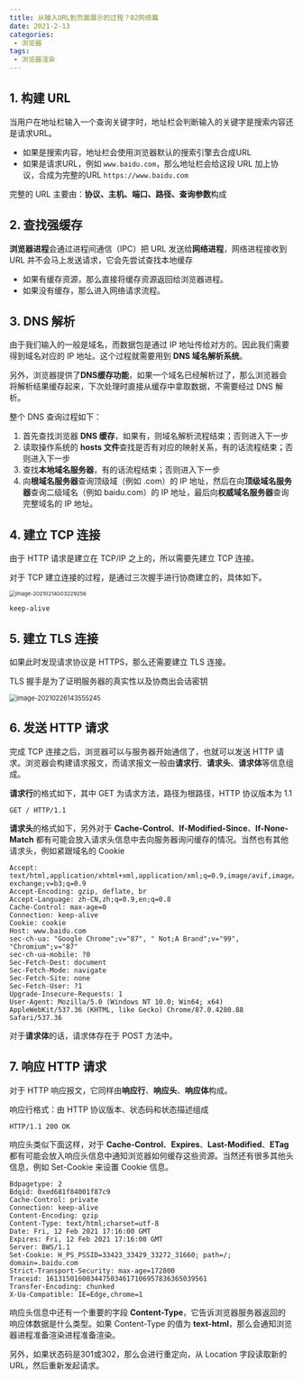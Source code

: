 ```yaml
---
title: 从输入URL到页面展示的过程？02网络篇
date: 2021-2-13
categories:
 - 浏览器
tags:
 - 浏览器渲染
---
```




## 1. 构建 URL

当用户在地址栏输入一个查询关键字时，地址栏会判断输入的关键字是搜索内容还是请求URL。

+ 如果是搜索内容，地址栏会使用浏览器默认的搜索引擎去合成URL
+ 如果是请求URL，例如 `www.baidu.com`，那么地址栏会给这段 URL 加上协议，合成为完整的URL `https://www.baidu.com`

完整的 URL 主要由：**协议、主机、端口、路径、查询参数**构成



## 2. 查找强缓存

**浏览器进程**会通过进程间通信（IPC）把 URL 发送给**网络进程**，网络进程接收到 URL 并不会马上发送请求，它会先尝试查找本地缓存

+ 如果有缓存资源，那么直接将缓存资源返回给浏览器进程。
+ 如果没有缓存，那么进入网络请求流程。



## 3. DNS 解析

由于我们输入的一般是域名，而数据包是通过 IP 地址传给对方的。因此我们需要得到域名对应的 IP 地址。这个过程就需要用到 **DNS 域名解析系统**。

另外，浏览器提供了**DNS缓存功能**，如果一个域名已经解析过了，那么浏览器会将解析结果缓存起来，下次处理时直接从缓存中拿取数据，不需要经过 DNS 解析。

整个 DNS 查询过程如下：

1. 首先查找浏览器 **DNS 缓存**，如果有，则域名解析流程结束；否则进入下一步
2. 读取操作系统的 **hosts 文件**查找是否有对应的映射关系，有的话流程结束；否则进入下一步
3. 查找**本地域名服务器**，有的话流程结束；否则进入下一步
4. 向**根域名服务器**查询顶级域（例如 .com）的 IP 地址，然后在向**顶级域名服务器**查询二级域名（例如 baidu.com）的 IP 地址，最后向**权威域名服务器**查询完整域名的 IP 地址。



## 4. 建立 TCP 连接

由于 HTTP 请求是建立在 TCP/IP 之上的，所以需要先建立 TCP 连接。

对于 TCP 建立连接的过程，是通过三次握手进行协商建立的，具体如下。

<img src="@img/image-20210214003229256.png" alt="image-20210214003229256" style="zoom: 67%;" />

```text
keep-alive
```



## 5. 建立 TLS 连接

如果此时发现请求协议是 HTTPS，那么还需要建立 TLS 连接。

TLS 握手是为了证明服务器的真实性以及协商出会话密钥

<img src="@img/image-20210226143555245.png" alt="image-20210226143555245" style="zoom:80%;" />



## 6. 发送 HTTP 请求

完成 TCP 连接之后，浏览器可以与服务器开始通信了，也就可以发送 HTTP 请求。浏览器会构建请求报文，而请求报文一般由**请求行**、**请求头**、**请求体**等信息组成。

**请求行**的格式如下，其中  GET 为请求方法，路径为根路径，HTTP 协议版本为 1.1

```http
GET / HTTP/1.1
```

**请求头**的格式如下，另外对于 **Cache-Control**、**If-Modified-Since**、**If-None-Match** 都有可能会放入请求头信息中去向服务器询问缓存的情况。当然也有其他请求头，例如紧跟域名的 Cookie

```
Accept: text/html,application/xhtml+xml,application/xml;q=0.9,image/avif,image/webp,image/apng,*/*;q=0.8,application/signed-exchange;v=b3;q=0.9
Accept-Encoding: gzip, deflate, br
Accept-Language: zh-CN,zh;q=0.9,en;q=0.8
Cache-Control: max-age=0
Connection: keep-alive
Cookie: cookie
Host: www.baidu.com
sec-ch-ua: "Google Chrome";v="87", " Not;A Brand";v="99", "Chromium";v="87"
sec-ch-ua-mobile: ?0
Sec-Fetch-Dest: document
Sec-Fetch-Mode: navigate
Sec-Fetch-Site: none
Sec-Fetch-User: ?1
Upgrade-Insecure-Requests: 1
User-Agent: Mozilla/5.0 (Windows NT 10.0; Win64; x64) AppleWebKit/537.36 (KHTML, like Gecko) Chrome/87.0.4280.88 Safari/537.36
```

对于**请求体**的话，请求体存在于 POST 方法中。



## 7. 响应 HTTP 请求

对于 HTTP 响应报文，它同样由**响应行**、**响应头**、**响应体**构成。

响应行格式：由 HTTP 协议版本、状态码和状态描述组成

```http
HTTP/1.1 200 OK
```

响应头类似下面这样，对于 **Cache-Control**、**Expires**、**Last-Modified**、**ETag** 都有可能会放入响应头信息中通知浏览器如何缓存这些资源。当然还有很多其他头信息，例如 Set-Cookie 来设置 Cookie 信息。

```
Bdpagetype: 2
Bdqid: 0xed681f84001f87c9
Cache-Control: private
Connection: keep-alive
Content-Encoding: gzip
Content-Type: text/html;charset=utf-8
Date: Fri, 12 Feb 2021 17:16:00 GMT
Expires: Fri, 12 Feb 2021 17:16:00 GMT
Server: BWS/1.1
Set-Cookie: H_PS_PSSID=33423_33429_33272_31660; path=/; domain=.baidu.com
Strict-Transport-Security: max-age=172800
Traceid: 1613150160034475034617106957836365039561
Transfer-Encoding: chunked
X-Ua-Compatible: IE=Edge,chrome=1
```

响应头信息中还有一个重要的字段 **Content-Type**，它告诉浏览器服务器返回的响应体数据是什么类型。如果 Content-Type 的值为 **text-html**，那么会通知浏览器进程准备渲染进程准备渲染。

另外，如果状态码是301或302，那么会进行重定向，从 Location 字段读取新的URL，然后重新发起请求。



